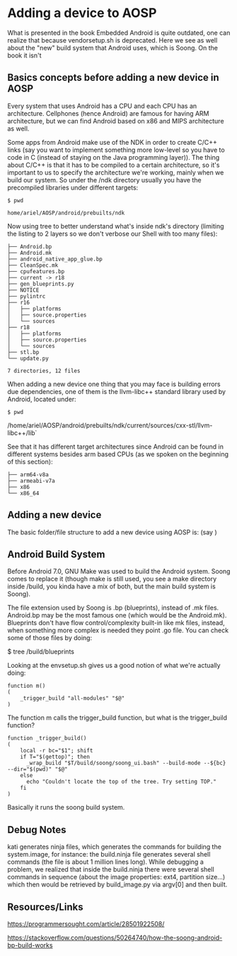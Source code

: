 # Adding a device to AOSP

What is presented in the book Embedded Android is quite outdated, one can realize that because vendorsetup.sh is deprecated. Here we see as well about the "new" build system that Android uses, which is Soong. On the book it isn't

## Basics concepts before adding a new device in AOSP

Every system that uses Android has a CPU and each CPU has an architecture. Cellphones (hence Android) are famous for having ARM architecture, but we can find Android based on x86 and MIPS architecture as well.

Some apps from Android make use of the NDK in order to create C/C++ links (say you want to implement something more low-level so you have to code in C (instead of staying on the Java programming layer)). The thing about C/C++ is that it has to be compiled to a certain architecture, so it's important to us to specify the architecture we're working, mainly when we build our system. So under the /ndk directory usually you have the precompiled libraries under different targets:

`$ pwd`

`home/ariel/AOSP/android/prebuilts/ndk`

Now using tree to better understand what's inside ndk's directory (limiting the listing to 2 layers so we don't verbose our Shell with too many files):

```$ tree -L 2
├── Android.bp
├── Android.mk
├── android_native_app_glue.bp
├── CleanSpec.mk
├── cpufeatures.bp
├── current -> r18
├── gen_blueprints.py
├── NOTICE
├── pylintrc
├── r16
│   ├── platforms
│   ├── source.properties
│   └── sources
├── r18
│   ├── platforms
│   ├── source.properties
│   └── sources
├── stl.bp
└── update.py

7 directories, 12 files
```

When adding a new device one thing that you may face is building errors due dependencies, one of them is the llvm-libc++ standard library used by Android, located under:

`$ pwd`

/home/ariel/AOSP/android/prebuilts/ndk/current/sources/cxx-stl/llvm-libc++/lib`

See that it has different target architectures since Android can be found in different systems besides arm based CPUs (as we spoken on the beginning of this section):

```$ tree -L 2
├── arm64-v8a
├── armeabi-v7a
├── x86
└── x86_64
```


## Adding a new device

The basic folder/file structure to add a new device using AOSP is: (say )

## Android Build System

Before Android 7.0, GNU Make was used to build the Android system. Soong comes to replace it (though make is still used, you see a make directory inside /build, you kinda have a mix of both, but the main build system is Soong). 

The file extension used by Soong is .bp (blueprints), instead of .mk files. Android.bp may be the most famous one (which would be the Android.mk). Blueprints don't have flow control/complexity built-in like mk files, instead, when something more complex is needed they point .go file. You can check some of those files by doing:

$ tree /build/blueprints

Looking at the envsetup.sh gives us a good notion of what we're actually doing:

```
function m()
(
    _trigger_build "all-modules" "$@"
)
```

The function m calls the trigger_build function, but what is the trigger_build function?

```
function _trigger_build()
(
    local -r bc="$1"; shift
    if T="$(gettop)"; then
      _wrap_build "$T/build/soong/soong_ui.bash" --build-mode --${bc} --dir="$(pwd)" "$@"
    else
      echo "Couldn't locate the top of the tree. Try setting TOP."
    fi
)
```

Basically it runs the soong build system.



## Debug Notes

kati generates ninja files, which generates the commands for building the system.image, for instance: the build.ninja file generates several shell commands (the file is about 1 million lines long). While debugging a problem, we realized that inside the build.ninja there were several shell commands in sequence (about the image properties: ext4, partition size...) which then would be retrieved by build_image.py via argv[0] and then built.



## Resources/Links

https://programmersought.com/article/28501922508/

https://stackoverflow.com/questions/50264740/how-the-soong-android-bp-build-works

